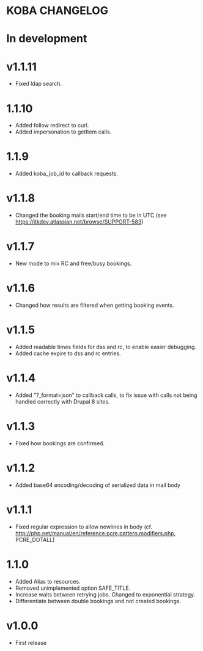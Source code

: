 # KOBA CHANGELOG

# In development

# v1.1.11

* Fixed ldap search.

# 1.1.10

* Added follow redirect to curl.
* Added impersonation to getItem calls.

# 1.1.9

* Added koba_job_id to callback requests.

# v1.1.8

* Changed the booking mails start/end time to be in UTC (see https://itkdev.atlassian.net/browse/SUPPORT-583)

# v1.1.7

* New mode to mix RC and free/busy bookings.

# v1.1.6

* Changed how results are filtered when getting booking events.

# v1.1.5

* Added readable times fields for dss and rc, to enable easier debugging.
* Added cache expire to dss and rc entries.

# v1.1.4

* Added "?_format=json" to callback calls, to fix issue with calls not being handled correctly with Drupal 8 sites.

# v1.1.3

* Fixed how bookings are confirmed.

# v1.1.2

* Added base64 encoding/decoding of serialized data in mail body

# v1.1.1

* Fixed regular expression to allow newlines in body (cf. http://php.net/manual/en/reference.pcre.pattern.modifiers.php, PCRE_DOTALL)

# 1.1.0

* Added Alias to resources.
* Removed unimplemented option SAFE_TITLE.
* Increase waits between retrying jobs. Changed to exponential strategy.
* Differentiate between double bookings and not created bookings.

# v1.0.0

* First release
